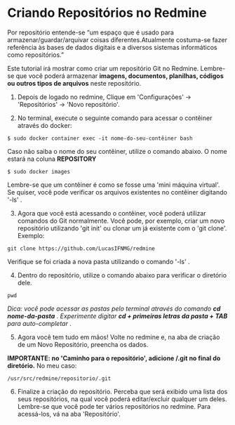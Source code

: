 # Criando Repositórios no Redmine
Por repositório entende-se “um espaço que é usado para armazenar/guardar/arquivar coisas diferentes.Atualmente costuma-se fazer referência às bases de dados digitais e a diversos sistemas informáticos como repositórios.”

Este tutorial irá mostrar como criar um repositório Git no Redmine. Lembre-se que você poderá armazenar **imagens, documentos, planilhas, códigos ou outros tipos de arquivos** neste repositório.

1) Depois de logado no redmine, Clique em 'Configurações' -> 'Repositórios' -> 'Novo repositório'.

2) No terminal, execute o seguinte comando para acessar o contêiner através do docker:

```
$ sudo docker container exec -it nome-do-seu-contêiner bash
```
Caso não saiba o nome do seu contêiner, utilize o comando abaixo. O nome estará na coluna **REPOSITORY**

```
$ sudo docker images
```

Lembre-se que um contêiner é como se fosse uma 'mini máquina virtual'. Se quiser, você pode verificar os arquivos existentes no contêiner digitando '-ls' .

3) Agora que você está acessando o contêiner, você poderá utilizar comandos do Git normalmente. Você pode, por exemplo, criar um novo repositório utilizando 'git init' ou clonar um já existente com o 'git clone'. Exemplo:

```
git clone https://github.com/LucasIFNMG/redmine
```
Verifique se foi criada a nova pasta utilizando o comando '-ls' .

4) Dentro do repositório, utilize o comando abaixo para verificar o diretório dele.

```
pwd
```
*Dica: você pode acessar as pastas pelo terminal através do comando **cd nome-da-pasta** . Experimente digitar **cd + primeiras letras da pasta + TAB** para auto-completar* .

5) Agora você tem tudo em mãos! Volte no redmine e, na aba de criação de um Novo Repositório, preencha os dados.

**IMPORTANTE: no 'Caminho para o repositório', adicione /.git no final do diretório.** No meu caso:

```
/usr/src/redmine/repositorio/.git
```
6) Finalize a criação do repositório. Perceba que será exibido uma lista dos seus repositórios, na qual você poderá editar/excluir qualquer um deles. Lembre-se que você pode ter vários repositórios no redmine. Para acessá-los, vá na aba 'Repositório'.

